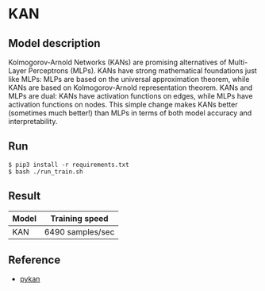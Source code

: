 # KAN

## Model description
Kolmogorov-Arnold Networks (KANs) are promising alternatives of Multi-Layer Perceptrons (MLPs). KANs have strong mathematical foundations just like MLPs: MLPs are based on the universal approximation theorem, while KANs are based on Kolmogorov-Arnold representation theorem. KANs and MLPs are dual: KANs have activation functions on edges, while MLPs have activation functions on nodes. This simple change makes KANs better (sometimes much better!) than MLPs in terms of both model accuracy and interpretability. 


## Run
```shell
$ pip3 install -r requirements.txt
$ bash ./run_train.sh

```

## Result
| Model       | Training speed   |
|-------------|------------------|
| KAN         | 6490 samples/sec |


## Reference

- [pykan](https://github.com/KindXiaoming/pykan/tree/master)


